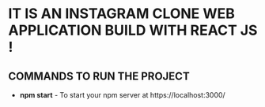 # IT IS AN INSTAGRAM CLONE WEB APPLICATION BUILD WITH REACT JS !

## COMMANDS TO RUN THE PROJECT

- **npm start** - To start your npm server at https://localhost:3000/
